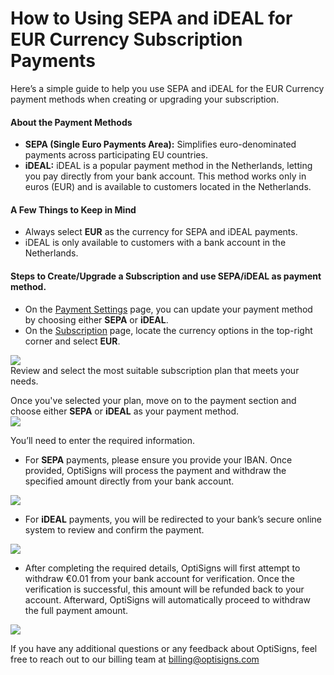 # How to Using SEPA and iDEAL for EUR Currency Subscription Payments

Here’s a simple guide to help you use SEPA and iDEAL for the EUR Currency payment methods when creating or upgrading your subscription.

#### **About the Payment Methods**

* **SEPA (Single Euro Payments Area):** Simplifies euro-denominated payments across participating EU countries.
* **iDEAL:** iDEAL is a popular payment method in the Netherlands, letting you pay directly from your bank account. This method works only in euros (EUR) and is available to customers located in the Netherlands.

#### **A Few Things to Keep in Mind**

* Always select **EUR** as the currency for SEPA and iDEAL payments.
* iDEAL is only available to customers with a bank account in the Netherlands.

#### **Steps to Create/Upgrade a Subscription and use SEPA/iDEAL as payment method.**

* On the [Payment Settings](https://app.optisigns.com/app/s/payment) page, you can update your payment method by choosing either **SEPA** or **iDEAL**.
* On the [Subscription](https://app.optisigns.com/app/s/subscription-plan) page, locate the currency options in the top-right corner and select **EUR**.

![](https://support.optisigns.com/hc/article_attachments/35749513016595)  
Review and select the most suitable subscription plan that meets your needs.

Once you've selected your plan, move on to the payment section and choose either **SEPA** or **iDEAL** as your payment method.  
![](https://support.optisigns.com/hc/article_attachments/35749513019795)

You’ll need to enter the required information.

* For **SEPA** payments, please ensure you provide your IBAN. Once provided, OptiSigns will process the payment and withdraw the specified amount directly from your bank account.

![](https://support.optisigns.com/hc/article_attachments/35749502940691)

* For **iDEAL** payments, you will be redirected to your bank’s secure online system to review and confirm the payment.

![](https://support.optisigns.com/hc/article_attachments/35749502943123)

* After completing the required details, OptiSigns will first attempt to withdraw €0.01 from your bank account for verification. Once the verification is successful, this amount will be refunded back to your account. Afterward, OptiSigns will automatically proceed to withdraw the full payment amount.

![](https://support.optisigns.com/hc/article_attachments/35749502944019)

If you have any additional questions or any feedback about OptiSigns, feel free to reach out to our billing team at [billing@optisigns.com](mailto:billing@optisigns.com)